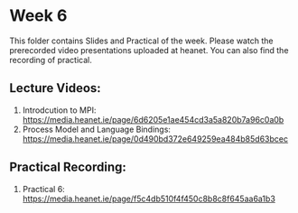 # Week 6

This folder contains Slides and Practical of the week. Please watch the prerecorded video presentations uploaded at heanet. You can also find the recording of practical. 

Lecture Videos:
---------------
1. Introdcution to MPI: https://media.heanet.ie/page/6d6205e1ae454cd3a5a820b7a96c0a0b
2. Process Model and Language Bindings: https://media.heanet.ie/page/0d490bd372e649259ea484b85d63bcec

Practical Recording:
-------------------
1. Practical 6: https://media.heanet.ie/page/f5c4db510f4f450c8b8c8f645aa6a1b3  
